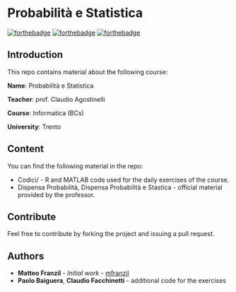 # Probabilità e Statistica
[![forthebadge](https://forthebadge.com/images/badges/built-by-developers.svg)](https://forthebadge.com) [![forthebadge](https://forthebadge.com/images/badges/powered-by-electricity.svg)](https://forthebadge.com) [![forthebadge](https://forthebadge.com/images/badges/no-ragrets.svg)](https://forthebadge.com)

## Introduction
This repo contains material about the following course:

**Name**: Probabilità e Statistica

**Teacher**: prof. Claudio Agostinelli

**Course**: Informatica (BCs)

**University**: Trento

## Content
You can find the following material in the repo:
* Codici/ - R and MATLAB code used for the daily exercises of the course.
* Dispensa Probabilità, Dispensa Probabilità e Stastica - official material provided by the professor.

## Contribute
Feel free to contribute by forking the project and issuing a pull request.

## Authors
* **Matteo Franzil** - *Initial work* - [mfranzil](https://github.com/mfranzil)
* **Paolo Baiguera**, **Claudio Facchinetti** - additional code for the exercises
